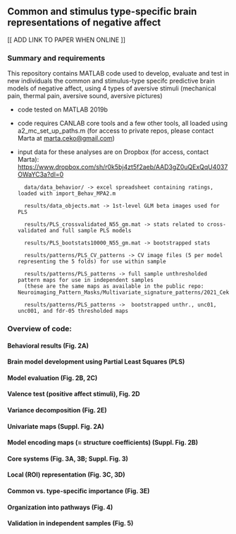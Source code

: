 ## Common and stimulus type-specific brain representations of negative affect
[[ ADD LINK TO PAPER WHEN ONLINE ]]

### Summary and requirements 

This repository contains MATLAB code used to develop, evaluate and test in new individuals 
the common and stimulus-type specifc predictive brain models of negative affect, 
using 4 types of aversive stimuli (mechanical pain, thermal pain, aversive sound, aversive pictures) 

- code tested on MATLAB 2019b
- code requires CANLAB core tools and a few other tools, all loaded using a2_mc_set_up_paths.m
(for access to private repos, please contact Marta at marta.ceko@gmail.com)

- input data for these analyses are on Dropbox (for access, contact Marta):
https://www.dropbox.com/sh/r0k5bj4zt5f2aeb/AAD3gZ0uQExQqU4037OWaYC3a?dl=0

        data/data_behavior/ -> excel spreadsheet containing ratings, loaded with import_Behav_MPA2.m
        
        results/data_objects.mat -> 1st-level GLM beta images used for PLS 
        
        results/PLS_crossvalidated_N55_gm.mat -> stats related to cross-validated and full sample PLS models
        
        results/PLS_bootstats10000_N55_gm.mat -> bootstrapped stats 
        
        results/patterns/PLS_CV_patterns -> CV image files (5 per model representing the 5 folds) for use within sample
        
        results/patterns/PLS_patterns -> full sample unthresholded pattern maps for use in independent samples 
        (these are the same maps as available in the public repo: Neuroimaging_Pattern_Masks/Multivariate_signature_patterns/2021_Ceko_MPA2_multiaversive)
        
        results/patterns/PLS_patterns ->  bootstrapped unthr., unc01, unc001, and fdr-05 thresholded maps

### Overview of code: 

#### Behavioral results (Fig. 2A)

#### Brain model development using Partial Least Squares (PLS) 

#### Model evaluation (Fig. 2B, 2C) 

#### Valence test (positive affect stimuli), Fig. 2D 

#### Variance decomposition (Fig. 2E)

#### Univariate maps (Suppl. Fig. 2A)

#### Model encoding maps (= structure coefficients) (Suppl. Fig. 2B) 

#### Core systems (Fig. 3A, 3B; Suppl. Fig. 3) 

#### Local (ROI) representation (Fig. 3C, 3D)

#### Common vs. type-specific importance (Fig. 3E)

####  Organization into pathways (Fig. 4)

#### Validation in independent samples (Fig. 5) 







